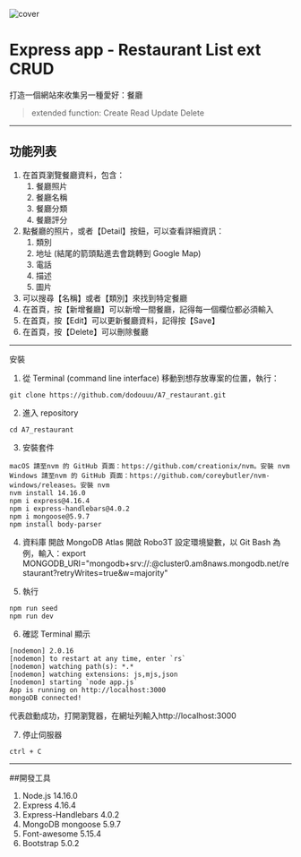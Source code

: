 ![cover](https://raw.githubusercontent.com/dodouuu/A7_restaurant/main/A7%E9%A4%90%E5%BB%B3%E6%B8%85%E5%96%AE%E6%93%B4%E5%85%85%20CRUD%20%E5%8A%9F%E8%83%BD%20Cover.png)
# Express app - Restaurant List ext CRUD
打造一個網站來收集另一種愛好：餐廳
> extended function: 
> Create
> Read
> Update
> Delete

---
## 功能列表

1. 在首頁瀏覽餐廳資料，包含：
    1. 餐廳照片
    2. 餐廳名稱
    3. 餐廳分類
    4. 餐廳評分
2. 點餐廳的照片，或者【Detail】按鈕，可以查看詳細資訊：
    1. 類別
    2. 地址 (結尾的箭頭點進去會跳轉到 Google Map)
    3. 電話
    4. 描述
    5. 圖片
3. 可以搜尋【名稱】或者【類別】來找到特定餐廳
4. 在首頁，按【新增餐廳】可以新增一間餐廳，記得每一個欄位都必須輸入
5. 在首頁，按【Edit】可以更新餐廳資料，記得按【Save】
6. 在首頁，按【Delete】可以刪除餐廳
---
安裝
1. 從 Terminal (command line interface) 移動到想存放專案的位置，執行：
```
git clone https://github.com/dodouuu/A7_restaurant.git
```
2. 進入 repository 
```
cd A7_restaurant
```
3. 安裝套件
```
macOS 請至nvm 的 GitHub 頁面：https://github.com/creationix/nvm。安裝 nvm
Windows 請至nvm 的 GitHub 頁面：https://github.com/coreybutler/nvm-windows/releases。安裝 nvm
nvm install 14.16.0
npm i express@4.16.4
npm i express-handlebars@4.0.2
npm i mongoose@5.9.7
npm install body-parser
```
4. 資料庫
開啟 MongoDB Atlas
開啟 Robo3T 
設定環境變數，以 Git Bash 為例，輸入：export MONGODB_URI="mongodb+srv://<username>:<password>@cluster0.am8naws.mongodb.net/restaurant?retryWrites=true&w=majority"

5. 執行
```
npm run seed
npm run dev
```
6. 確認 Terminal 顯示
```
[nodemon] 2.0.16
[nodemon] to restart at any time, enter `rs`
[nodemon] watching path(s): *.*
[nodemon] watching extensions: js,mjs,json
[nodemon] starting `node app.js`
App is running on http://localhost:3000
mongoDB connected!
```
代表啟動成功，打開瀏覽器，在網址列輸入http://localhost:3000

7. 停止伺服器
```
ctrl + C
```

---
##開發工具
1. Node.js 14.16.0
2. Express 4.16.4
3. Express-Handlebars 4.0.2
4. MongoDB mongoose 5.9.7
5. Font-awesome 5.15.4
6. Bootstrap 5.0.2
